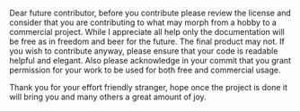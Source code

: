 Dear future contributor,
before you contribute please review the license
and consider that you are contributing to what may morph from a hobby
to a commercial project.
While I appreciate all help only the documentation will be free as in freedom
and beer for the future.
The final product may not.
If you wish to contribute anyway,
please ensure that your code is readable helpful and elegant.
Also please acknowledge in your commit that you grant permission for your
work to be used for both free and commercial usage.

Thank you for your effort friendly stranger,
hope once the project is done it will bring you and many others
a great amount of joy.
